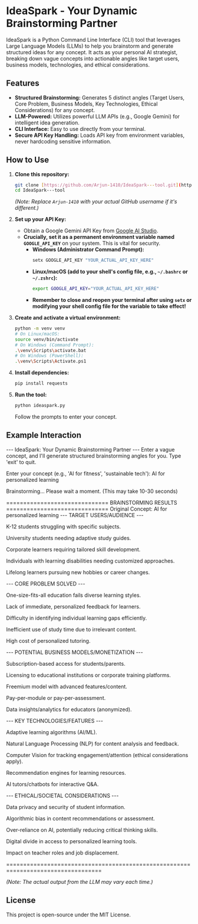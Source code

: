 # IdeaSpark - Your Dynamic Brainstorming Partner

IdeaSpark is a Python Command Line Interface (CLI) tool that leverages Large Language Models (LLMs) to help you brainstorm and generate structured ideas for any concept. It acts as your personal AI strategist, breaking down vague concepts into actionable angles like target users, business models, technologies, and ethical considerations.

## Features

-   **Structured Brainstorming:** Generates 5 distinct angles (Target Users, Core Problem, Business Models, Key Technologies, Ethical Considerations) for any concept.
-   **LLM-Powered:** Utilizes powerful LLM APIs (e.g., Google Gemini) for intelligent idea generation.
-   **CLI Interface:** Easy to use directly from your terminal.
-   **Secure API Key Handling:** Loads API key from environment variables, never hardcoding sensitive information.

## How to Use

1.  **Clone this repository:**
    ```bash
    git clone [https://github.com/Arjun-1410/IdeaSpark---tool.git](https://github.com/Arjun-1410/IdeaSpark---tool.git)
    cd IdeaSpark---tool
    ```
    *(Note: Replace `Arjun-1410` with your actual GitHub username if it's different.)*

2.  **Set up your API Key:**
    * Obtain a Google Gemini API Key from [Google AI Studio](https://aistudio.google.com/app/apikey).
    * **Crucially, set it as a permanent environment variable named `GOOGLE_API_KEY`** on your system. This is vital for security.
        * **Windows (Administrator Command Prompt):**
            ```cmd
            setx GOOGLE_API_KEY "YOUR_ACTUAL_API_KEY_HERE"
            ```
        * **Linux/macOS (add to your shell's config file, e.g., `~/.bashrc` or `~/.zshrc`):**
            ```bash
            export GOOGLE_API_KEY="YOUR_ACTUAL_API_KEY_HERE"
            ```
        * **Remember to close and reopen your terminal after using `setx` or modifying your shell config file for the variable to take effect!**

3.  **Create and activate a virtual environment:**
    ```bash
    python -m venv venv
    # On Linux/macOS:
    source venv/bin/activate
    # On Windows (Command Prompt):
    .\venv\Scripts\activate.bat
    # On Windows (PowerShell):
    .\venv\Scripts\Activate.ps1
    ```

4.  **Install dependencies:**
    ```bash
    pip install requests
    ```

5.  **Run the tool:**
    ```bash
    python ideaspark.py
    ```
    Follow the prompts to enter your concept.

## Example Interaction

--- IdeaSpark: Your Dynamic Brainstorming Partner ---
Enter a vague concept, and I'll generate structured brainstorming angles for you.
Type 'exit' to quit.

Enter your concept (e.g., 'AI for fitness', 'sustainable tech'): AI for personalized learning

Brainstorming... Please wait a moment. (This may take 10-30 seconds)

============================== BRAINSTORMING RESULTS ============================== Original Concept: AI for personalized learning
--- TARGET USERS/AUDIENCE ---

K-12 students struggling with specific subjects.

University students needing adaptive study guides.

Corporate learners requiring tailored skill development.

Individuals with learning disabilities needing customized approaches.

Lifelong learners pursuing new hobbies or career changes.

--- CORE PROBLEM SOLVED ---

One-size-fits-all education fails diverse learning styles.

Lack of immediate, personalized feedback for learners.

Difficulty in identifying individual learning gaps efficiently.

Inefficient use of study time due to irrelevant content.

High cost of personalized tutoring.

--- POTENTIAL BUSINESS MODELS/MONETIZATION ---

Subscription-based access for students/parents.

Licensing to educational institutions or corporate training platforms.

Freemium model with advanced features/content.

Pay-per-module or pay-per-assessment.

Data insights/analytics for educators (anonymized).

--- KEY TECHNOLOGIES/FEATURES ---

Adaptive learning algorithms (AI/ML).

Natural Language Processing (NLP) for content analysis and feedback.

Computer Vision for tracking engagement/attention (ethical considerations apply).

Recommendation engines for learning resources.

AI tutors/chatbots for interactive Q&A.

--- ETHICAL/SOCIETAL CONSIDERATIONS ---

Data privacy and security of student information.

Algorithmic bias in content recommendations or assessment.

Over-reliance on AI, potentially reducing critical thinking skills.

Digital divide in access to personalized learning tools.

Impact on teacher roles and job displacement.

==================================================================================


*(Note: The actual output from the LLM may vary each time.)*

## License

This project is open-source under the MIT License.
